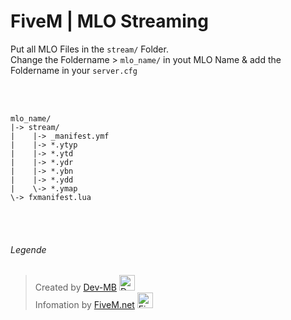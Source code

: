 # FiveM | MLO Streaming

Put all MLO Files in the `stream/` Folder.
<br>
Change the Foldername > `mlo_name/` in yout MLO Name & add the Foldername in your `server.cfg`

<br><br>
```
mlo_name/
|-> stream/
|    |-> _manifest.ymf
|    |-> *.ytyp
|    |-> *.ytd
|    |-> *.ydr
|    |-> *.ybn
|    |-> *.ydd
|    \-> *.ymap
\-> fxmanifest.lua
```

<br><br>

###### Legende

> Created by [Dev-MB](https://dev-mb.dev)
    <a href="https://github.com/dev-mb"><img src="https://cdn.mbdev.cc/cdn/mb/signatur.gif" width="25px;" alt="Dev-MB"/></a> <br>
> Infomation by [FiveM.net](https://fivem.net)
    <a href="https://github.com/citizenfx"><img src="https://avatars.githubusercontent.com/u/25160833?s=200&v=4" width="25px;" alt="FiveM"/></a> <br>
